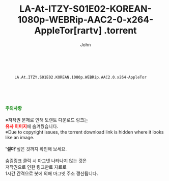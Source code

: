 ﻿---
layout: post
title:  "                   LA-At-ITZY-S01E02-KOREAN-1080p-WEBRip-AAC2-0-x264-AppleTor[rartv]                .torrent"
author: John
categories: [ TV ]
tags: [  ]
image:  
description: "                   LA-At-ITZY-S01E02-KOREAN-1080p-WEBRip-AAC2-0-x264-AppleTor[rartv]                 torrent 정보 공유"
toc: true
toc_sticky: true
---

<br>

        LA.At.ITZY.S01E02.KOREAN.1080p.WEBRip.AAC2.0.x264-AppleTor    
    
<br><br><br>
<p data-ke-size="size16"><b><span style="color: green;">주의사항</span></b><br /><br />※저작권 문제로 인해 토렌트 다운로드 링크는<br /><b><span style="color: red;">유사 이미지</span></b>에 숨겨뒀습니다.<br />※Due to copyright issues, the torrent download link is hidden where it looks like an image.<br /><br /><b>'설마'</b>싶은 것까지 확인해 보세요.<br /><br />숨김링크 클릭 시 마그넷 나타나지 않는 것은<br />저작권으로 인한 링크만료 자료로<br />1시간 간격으로 봇에 의해 마그넷 주소 갱신됩니다.</p>
